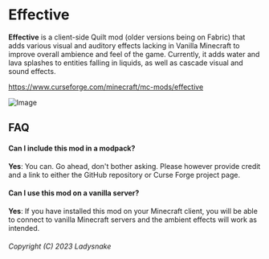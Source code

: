 # Effective

**Effective**  is a client-side Quilt mod (older versions being on Fabric) that adds  various visual and auditory effects lacking in Vanilla Minecraft to  improve overall ambience and feel of the game. Currently, it adds water  and lava splashes to entities falling in liquids, as well as cascade  visual and sound effects.

https://www.curseforge.com/minecraft/mc-mods/effective

![Image](https://pbs.twimg.com/media/FGf_2qOXsBcxsfs?format=jpg&name=large)

## FAQ

#### Can I include this mod in a modpack?

**Yes**: You can. Go ahead, don't bother asking. Please however provide credit and a link to either the GitHub repository or Curse Forge project page.

#### Can I use this mod on a vanilla server?

**Yes**: If you have installed this mod on your Minecraft client, you will  be able to connect to vanilla Minecraft servers and the ambient effects  will work as intended.


###### Copyright (C) 2023 Ladysnake
